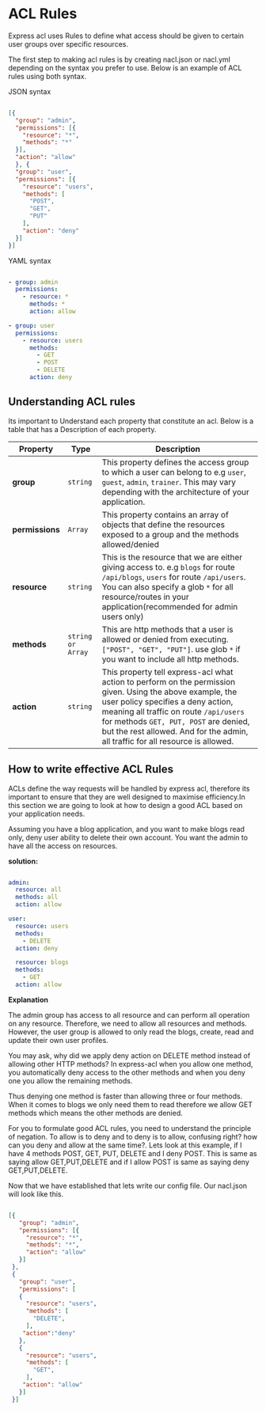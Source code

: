 # ACL Rules

Express acl uses Rules to define what access should be given to certain user groups over specific resources.

The first step to making acl rules is by creating nacl.json or nacl.yml depending on the syntax you prefer to use. Below is an example of ACL rules using both syntax.

JSON syntax

```json

[{
  "group": "admin",
  "permissions": [{
    "resource": "*",
    "methods": "*"
  }],
  "action": "allow"
  }, {
  "group": "user",
  "permissions": [{
    "resource": "users",
    "methods": [
      "POST",
      "GET",
      "PUT"
    ],
    "action": "deny"
  }]
}]
```

YAML syntax

```yml

- group: admin
  permissions:
    - resource: *
      methods: *
      action: allow

- group: user
  permissions:
    - resource: users
      methods:
        - GET
        - POST
        - DELETE
      action: deny
```

## Understanding ACL rules

Its important to Understand each property that constitute an acl. Below is a table that has a Description of each property.

Property | Type | Description
    --- | --- | ---
    **group** | `string` | This property defines the access group to which a user can belong to  e.g `user`, `guest`, `admin`, `trainer`. This may vary depending with the architecture of your application.
    **permissions** | `Array` | This property contains an array of objects that define the resources exposed to a group and the methods allowed/denied
    **resource** | `string` | This is the resource that we are either giving access to. e.g `blogs` for route `/api/blogs`, `users` for route `/api/users`. You can also specify a glob `*` for all resource/routes in your application(recommended for admin users only)
    **methods** | `string or Array` | This are http methods that a user is allowed or denied from executing. `["POST", "GET", "PUT"]`. use glob `*` if you want to include all http methods.
    **action** | `string` | This property tell express-acl what action to perform on the permission given. Using the above example, the user policy specifies a deny action, meaning all traffic on route `/api/users` for methods `GET, PUT, POST` are denied, but the rest allowed. And for the admin, all traffic for all resource is allowed.

## How to write effective ACL Rules

ACLs define the way requests will be handled by express acl, therefore its important to ensure that they are well designed to maximise efficiency.In this section we are going to look at how to design a good ACL based on your application needs.

Assuming you have a blog application, and you want to make blogs read only, deny user ability to delete their own account. You want the admin to have all the access on resources.

**solution:**

```yaml

admin:
  resource: all
  methods: all
  action: allow

user:
  resource: users
  methods:
    - DELETE
  action: deny

  resource: blogs
  methods:
    - GET
  action: allow

```

**Explanation**

The admin group has access to all resource and can perform all operation on any resource. Therefore, we need to allow all resources and methods. However, the user group is allowed to only read the blogs, create, read and update their own user profiles.

You may ask, why did we apply deny action on DELETE method instead of allowing other HTTP methods? In express-acl when you allow one method, you automatically deny access to the other methods and when you deny one you allow the remaining methods.

Thus denying one method is faster than allowing three or four methods. When it comes to blogs we only need them to read therefore we allow GET methods which means the other methods are denied.

For you to formulate good ACL rules, you need to understand the principle of negation. To allow is to deny and to deny is to allow, confusing right? how can you deny and allow at the same time?. Lets look at this example, if I have 4 methods POST, GET, PUT, DELETE and I deny POST. This is same as saying allow GET,PUT,DELETE and if I allow POST is same as saying deny GET,PUT,DELETE.

Now that we have established that lets write our config file. Our nacl.json will look like this.

```json

[{
   "group": "admin",
   "permissions": [{
     "resource": "*",
     "methods": "*",
     "action": "allow"
   }]
 },
 {
   "group": "user",
   "permissions": [
   {
     "resource": "users",
     "methods": [
       "DELETE",
     ],
    "action":"deny"
   },
   {
     "resource": "users",
     "methods": [
       "GET",
     ],
    "action": "allow"
   }]
 }]
```
